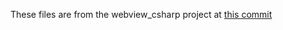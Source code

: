 These files are from the webview_csharp project at [this commit](https://github.com/webview/webview_csharp/tree/116591c415acd1c966fa02abaed939a3bb76719c/libs)

